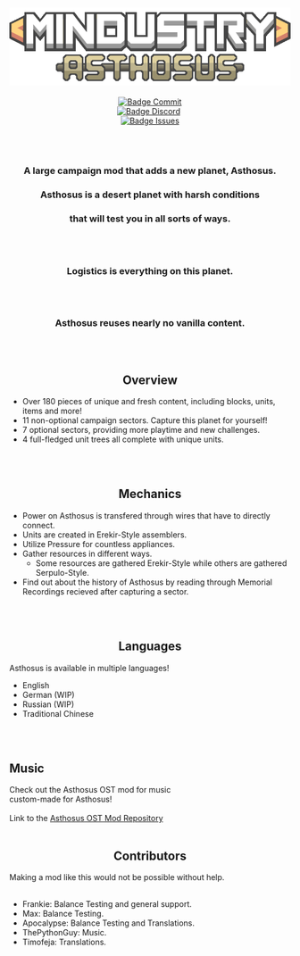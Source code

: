 <div align = center>

<br>

![Logo]
<br> <br>
[![Badge Commit]][Commits] <br>
[![Badge Discord]][Discord] <br>
[![Badge Issues]][Issues] <br>

<br>
<br>

### A large campaign mod that adds a new planet, Asthosus. <br>
### Asthosus is a desert planet with harsh conditions <br>
### that will test you in all sorts of ways.
<br>
<br>

### Logistics is everything on this planet. 
<br>
<br>

### Asthosus reuses nearly no vanilla content. 
<br>
<br>

## Overview
</div>

- Over 180 pieces of unique and fresh content, including blocks, units, items and more!
- 11 non-optional campaign sectors. Capture this planet for yourself!
- 7 optional sectors, providing more playtime and new challenges.
- 4 full-fledged unit trees all complete with unique units.
<br>
<br>

<div align = center>
  
## Mechanics
</div>

- Power on Asthosus is transfered through wires that have to directly connect.
- Units are created in Erekir-Style assemblers. 
- Utilize Pressure for countless appliances.
- Gather resources in different ways.
  - Some resources are gathered Erekir-Style while others are gathered Serpulo-Style.
- Find out about the history of Asthosus by reading through Memorial Recordings recieved after capturing a sector.
<br>
<br>

<div align = center>

## Languages
</div>

Asthosus is available in multiple languages!

- English
- German (WIP)
- Russian (WIP)
- Traditional Chinese
<br>
<br>

## Music
</div>

Check out the Asthosus OST mod for music <br>
custom-made for Asthosus!
<br> <br>
Link to the [Asthosus OST Mod Repository]
<br>
<br>

<div align = center>

## Contributors
</div>
Making a mod like this would not be possible without help.
<br> <br>

- Frankie: Balance Testing and general support.
- Max: Balance Testing.
- Apocalypse: Balance Testing and Translations.
- ThePythonGuy: Music.
- Timofeja: Translations.

<!----------------------------------[ Badges ]--------------------------------->

[Badge Discord]: https://img.shields.io/discord/1119997279651233822?style=for-the-badge&label=Discord%20Server
[Badge Commit]: https://img.shields.io/github/last-commit/Catana791/asthosus?style=for-the-badge&label=Last%20Commit
[Badge Issues]: https://img.shields.io/github/issues/Catana791/asthosus?style=for-the-badge
<!----------------------------------[ Links ]--------------------------------->
[Asthosus OST Mod Repository]: https://github.com/Catana791/Asthosus-OST
[Logo]: github/logo.png
[Discord]: https://discord.gg/fde2vqaS6p
[Commits]: https://github.com/Catana701/asthosus/commits/main
[Issues]: https://github.com/Catana791/asthosus/issues
